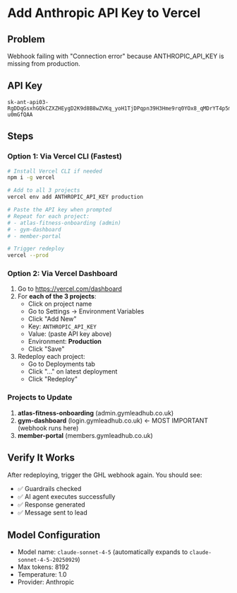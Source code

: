 # Add Anthropic API Key to Vercel

## Problem
Webhook failing with "Connection error" because ANTHROPIC_API_KEY is missing from production.

## API Key
```
sk-ant-api03-RgDDqGsxhGQkCZXZHEygD2K9d8B8wZVKq_yoH1TjDPqpn39H3Hme9rq0YOx8_qMDrYT4p5mnNzGDMr9FWGm6mA-u0mGfQAA
```

## Steps

### Option 1: Via Vercel CLI (Fastest)
```bash
# Install Vercel CLI if needed
npm i -g vercel

# Add to all 3 projects
vercel env add ANTHROPIC_API_KEY production

# Paste the API key when prompted
# Repeat for each project:
# - atlas-fitness-onboarding (admin)
# - gym-dashboard
# - member-portal

# Trigger redeploy
vercel --prod
```

### Option 2: Via Vercel Dashboard
1. Go to https://vercel.com/dashboard
2. For **each of the 3 projects**:
   - Click on project name
   - Go to Settings → Environment Variables
   - Click "Add New"
   - Key: `ANTHROPIC_API_KEY`
   - Value: (paste API key above)
   - Environment: **Production**
   - Click "Save"
3. Redeploy each project:
   - Go to Deployments tab
   - Click "..." on latest deployment
   - Click "Redeploy"

### Projects to Update
1. **atlas-fitness-onboarding** (admin.gymleadhub.co.uk)
2. **gym-dashboard** (login.gymleadhub.co.uk) ← MOST IMPORTANT (webhook runs here)
3. **member-portal** (members.gymleadhub.co.uk)

## Verify It Works
After redeploying, trigger the GHL webhook again. You should see:
- ✅ Guardrails checked
- ✅ AI agent executes successfully
- ✅ Response generated
- ✅ Message sent to lead

## Model Configuration
- Model name: `claude-sonnet-4-5` (automatically expands to `claude-sonnet-4-5-20250929`)
- Max tokens: 8192
- Temperature: 1.0
- Provider: Anthropic
